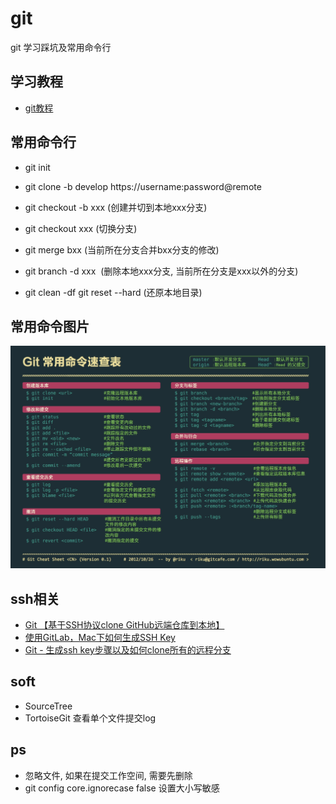 # git
git 学习踩坑及常用命令行

## 学习教程

* [git教程](https://www.liaoxuefeng.com/wiki/0013739516305929606dd18361248578c67b8067c8c017b000)

## 常用命令行

* git init

* git clone -b develop https://username:password@remote

* git checkout -b xxx (创建并切到本地xxx分支)   

* git checkout xxx (切换分支)

* git merge bxx (当前所在分支合并bxx分支的修改)

* git branch -d xxx  (删除本地xxx分支, 当前所在分支是xxx以外的分支)

* git clean -df  git reset --hard (还原本地目录)
    
    

## 常用命令图片

![Alt text](https://github.com/UC10D/git/blob/master/image/Command%20Line.jpg)

## ssh相关

* [Git 【基于SSH协议clone GitHub远端仓库到本地】](http://blog.csdn.net/felicity294250051/article/details/53606158)
* [使用GitLab，Mac下如何生成SSH Key](https://www.jianshu.com/p/46aaccc71ce8)
* [Git - 生成ssh key步骤以及如何clone所有的远程分支](https://www.cnblogs.com/gongyuhonglou/p/6922721.html)

## soft

* SourceTree
* TortoiseGit 查看单个文件提交log

## ps

* 忽略文件, 如果在提交工作空间, 需要先删除
* git config core.ignorecase false 设置大小写敏感
